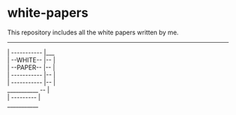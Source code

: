 # white-papers
This repository includes all the white papers written by me. 

 ___________
| ----------- |___  
| --WHITE-- |-- |   
| --PAPER-- |-- |  
| ----------- |-- |  
| ----------- |-- |  
 ___________ -- |  
    | --------- |  
     ___________
